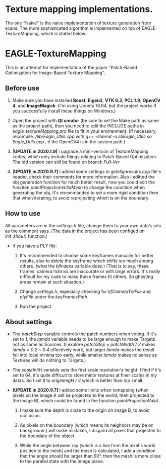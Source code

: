 # Texture mapping implementations.
The one "Naive" is the naive implementation of texture generation from scans. The more sophisticated algorithm is implemented on top of EAGLE-TextureMapping, which is stated below.

# EAGLE-TextureMapping

This is an attempt for implementation of the paper "Patch-Based Optimization for Image-Based Texture Mapping".

## Before use

1. Make sure you have installed **Boost**, **Eigen3**, **VTK 6.3**, **PCL 1.9**, **OpenCV 4**, and **ImageMagick**.
   (I'm using Ubuntu 16.04, but the project works if you successfully install these things on Windows.)

2. Open the project with **Qt creator** (be sure to set the Make path as same as the project path), then you need to edit the INCLUDE paths in _eagle_textureMapping.pro_ file to fit in your envirenment.
   (If necessary, recompile _./lib/Eagle_Utils.cpp_ with _g++ -shared -o libEagle_Utils.so Eagle_Utils.cpp_ , if the OpenCV4 is in the system path.)

3. **[UPDATE in 2020.1.9]** I upgrade a mini-version of TextureMapping codes, which only include things relating to Patch-Based Optimization. The old version can still be found on branch _Full-Ver_.

4. **[UPDATE in 2020.9.7]** I added some settings in _getalignresults.cpp_ file's header, check their comments for more information. Also I editted the obj generation function for much better result, now you could edit the function _pointProjectionValidMesh_ to change the condition when generating the obj. It's recommanded to set a more rigid condition then that when iterating, to avoid reprojecting which is on the boundary.

## How to use

All parameters are in the _settings.h_ file, change them to your own data's info as the comment says.
   (The data in the project has been configed on _init_zhou()_ function.)

- If you have a PLY file:

  1. It's recommended to choose some keyframes manually for better results, also to delete the keyframe which shifts too much among others. (what the _kfIndexs_ variable does.)
     (That is to say, these frames' camera matrixs are inaccurate or with large errors. It's really difficult for my code to make these frames fit others. So ghosting areas remain at such situation.)

  2. Change _settings.h_, especially checking for _kfCameraTxtFile_ and _plyFile_ under the _keyFramesPath_.
  
  3. Run the project.

## About settings

- The _patchStep_ variable controls the patch numbers when voting. If it's set to 1, the _lamda_ variable needs to be large enough to make Targets not as same as Sources.
   (I explore _patchStep = patchWidth / 2_ makes _lamda = 0.2 ~ 0.4_ effectively work, but larger _lamda_ makes the result fall into local minima too early, while smaller _lamda_ makes no sense as Textures will do nothing to Targets.)

- The _scaleInitH_ variable sets the first scale resolution's height. I find if it's set to 64, it's quite difficult to store minor textures at finer scales in my datas. So I set it to _originImgH / 4_ which is better than too small.

- **[UPDATE in 2020.9.7]** I added some limits when remapping (when pixels on the image A will be projected to the world, then projected to the image B), which could be found in the function _pointProjectionValid_. 

  1. I make sure the depth is close to the origin on image B, to avoid occlusion. 
  
  2. As pixels on the boundary (which means its neighbors may be on background.) will make mistakes, I disgard all pixels that projected to the boundary of the object.

  3. While the angle between ray (which is a line from the pixel's world position to the mesh) and the mesh is calculated, I add a condition that the angle should be larger than 90°, then the mesh is more close to the parallel state with the image plane.
  
